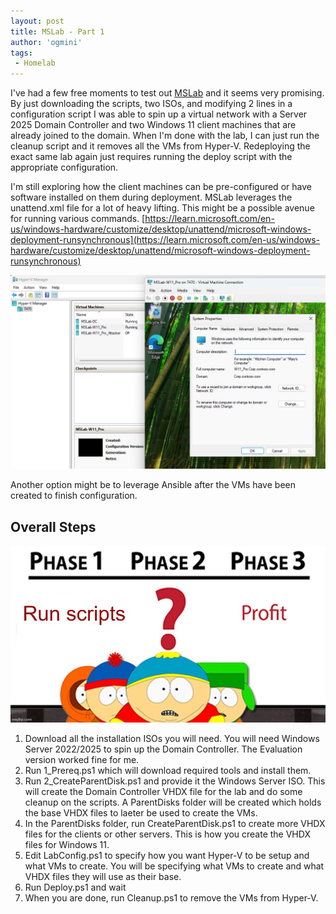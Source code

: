 ```yaml
---
layout: post
title: MSLab - Part 1
author: 'ogmini'
tags:
 - Homelab 
---
```


I've had a few free moments to test out [MSLab](https://github.com/microsoft/MSLab) and it seems very promising. By just downloading the scripts, two ISOs, and modifying 2 lines in a configuration script I was able to spin up a virtual network with a Server 2025 Domain Controller and two Windows 11 client machines that are already joined to the domain. When I'm done with the lab, I can just run the cleanup script and it removes all the VMs from Hyper-V. Redeploying the exact same lab again just requires running the deploy script with the appropriate configuration. 

I'm still exploring how the client machines can be pre-configured or have software installed on them during deployment. MSLab leverages the unattend.xml file for a lot of heavy lifting. This might be a possible avenue for running various commands. [https://learn.microsoft.com/en-us/windows-hardware/customize/desktop/unattend/microsoft-windows-deployment-runsynchronous](https://learn.microsoft.com/en-us/windows-hardware/customize/desktop/unattend/microsoft-windows-deployment-runsynchronous)

![Lab](/images/mslab/part-1-lab.png)

Another option might be to leverage Ansible after the VMs have been created to finish configuration. 

## Overall Steps

![profit](/images/mslab/profit-meme.jpg)

1. Download all the installation ISOs you will need. You will need Windows Server 2022/2025 to spin up the Domain Controller. The Evaluation version worked fine for me.
2. Run 1_Prereq.ps1 which will download required tools and install them. 
3. Run 2_CreateParentDisk.ps1 and provide it the Windows Server ISO. This will create the Domain Controller VHDX file for the lab and do some cleanup on the scripts. A ParentDisks folder will be created which holds the base VHDX files to laeter be used to create the VMs.
4. In the ParentDisks folder, run CreateParentDisk.ps1 to create more VHDX files for the clients or other servers. This is how you create the VHDX files for Windows 11.
5. Edit LabConfig.ps1 to specify how you want Hyper-V to be setup and what VMs to create. You will be specifying what VMs to create and what VHDX files they will use as their base.
6. Run Deploy.ps1 and wait
7. When you are done, run Cleanup.ps1 to remove the VMs from Hyper-V. 



